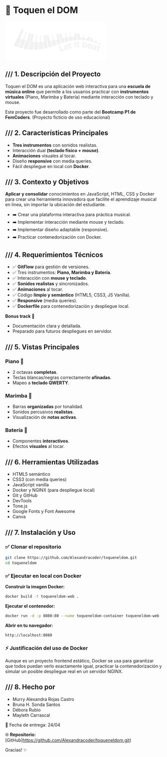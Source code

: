 # 🎹 Toquen el DOM

<img src="assets/img/logo-blanca.png" alt="LetItBeat!" />

## /// 1. Descripción del Proyecto

Toquen el DOM es una aplicación web interactiva para una **escuela de música online** que permite a los usuarios practicar con **instrumentos virtuales** (Piano, Marimba y Batería) mediante interacción con teclado y mouse.

Este proyecto fue desarrollado como parte del **Bootcamp P1 de FemCoders**. (Proyecto ficticio de uso educacional)

## /// 2. Características Principales

- **Tres instrumentos** con sonidos realistas.
- Interacción dual **(teclado físico + mouse)**.
- **Animaciones** visuales al tocar.
- Diseño **responsive** con media queries.
- Fácil despliegue en local con **Docker**.

## /// 3. Contexto y Objetivos

**Aplicar y consolidar** conocimientos en JavaScript, HTML, CSS y Docker para crear una herramienta innovadora que facilite el aprendizaje musical en línea, sin importar la ubicación del estudiante.

- ➡️ Crear una plataforma interactiva para práctica musical.
- ➡️ Implementar interacción mediante mouse y teclado.
- ➡️ Implementar diseño adaptable (responsive).
- ➡️ Practicar contenedorización con Docker.

## /// 4. Requerimientos Técnicos

- ✅ **GitFlow** para gestión de versiones.
- ✅ Tres instrumentos: **Piano, Marimba y Batería**.
- ✅ Interacción con **mouse y teclado**.
- ✅ **Sonidos realistas** y sincronizados.
- ✅ **Animaciones** al tocar.
- ✅ Código **limpio y semántico** (HTML5, CSS3, JS Vanilla).
- ✅ **Responsive** (media queries).
- ✅ **Dockerfile** para contenedorización y despliegue local.

**Bonus track 🌟**

- Documentación clara y detallada.
- Preparado para futuros despliegues en servidor.

## /// 5. Vistas Principales

### Piano 🎹

- 2 octavas **completas**.
- Teclas blancas/negras correctamente **afinadas**.
- Mapeo a **teclado QWERTY**.

### Marimba 🎵

- Barras **organizadas** por tonalidad.
- Sonidos percusivos **realistas**.
- Visualización de **notas activas**.

### Batería 🥁

- Componentes **interactivos**.
- Efectos **visuales** al tocar.

## /// 6. Herramientas Utilizadas

- HTML5 semántico
- CSS3 (con media queries)
- JavaScript vanilla
- Docker y NGINX (para despliegue local)
- Git y GitHub
- DevTools
- Tone.js
- Google Fonts y Font Awesome
- Canva

## /// 7. Instalación y Uso

### ✅ Clonar el repositorio

```bash
git clone https://github.com/Alexandracoder/toqueneldom.git
cd toqueneldom
```

### ✅ Ejecutar en local con Docker

**Construir la imagen Docker:**

```bash
docker build -t toqueneldom-web .
```

**Ejecutar el contenedor:**

```bash
docker run -d -p 8080:80 --name toqueneldom-container toqueneldom-web
```

**Abrir en tu navegador:**

```
http://localhost:8080
```

### ⚡ Justificación del uso de Docker

Aunque es un proyecto frontend estático, Docker se usa para garantizar que todos puedan verlo exactamente igual, practicar la contenedorización y simular un posible despliegue real en un servidor NGINX.

## /// 8. Hecho por

- Murry Alexandra Rojas Castro
- Bruna H. Sonda Santos
- Débora Rubio
- Mayleth Carrascal

📅 Fecha de entrega: 24/04

🌐 **Repositorio:** [GitHub]https://github.com/Alexandracoder/toqueneldom.git)

Gracias! ✨
